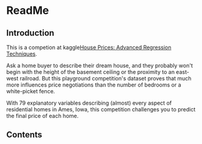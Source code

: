 # ReadMe

## Introduction
This is a competion at kaggle[House Prices: Advanced Regression Techniques](https://www.kaggle.com/c/house-prices-advanced-regression-techniques).

Ask a home buyer to describe their dream house, and they probably won't begin with the height of the basement ceiling or the proximity to an east-west railroad. But this playground competition's dataset proves that much more influences price negotiations than the number of bedrooms or a white-picket fence.

With 79 explanatory variables describing (almost) every aspect of residential homes in Ames, Iowa, this competition challenges you to predict the final price of each home.

## Contents
